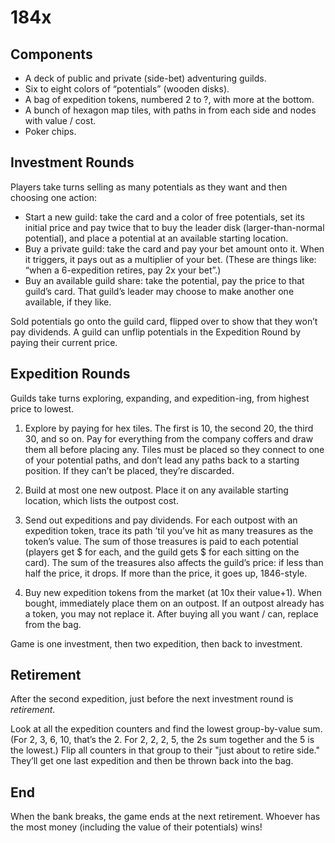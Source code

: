 # 184x

## Components
- A deck of public and private (side-bet) adventuring guilds.
- Six to eight colors of “potentials” (wooden disks).
- A bag of expedition tokens, numbered 2 to ?, with more at the bottom.
- A bunch of hexagon map tiles, with paths in from each side and nodes with value / cost.
- Poker chips.

## Investment Rounds
Players take turns selling as many potentials as they want and then choosing one action:

- Start a new guild: take the card and a color of free potentials, set its
	initial price and pay twice that to buy the leader disk (larger-than-normal
	potential), and place a potential at an available starting location.
- Buy a private guild: take the card and pay your bet amount onto it. When it
	triggers, it pays out as a multiplier of your bet. (These are things like:
	“when a 6-expedition retires, pay 2x your bet”.)
- Buy an available guild share: take the potential, pay the price to that
	guild’s card. That guild’s leader may choose to make another one available,
	if they like.

Sold potentials go onto the guild card, flipped over to show that they won’t
pay dividends. A guild can unflip potentials in the Expedition Round by paying
their current price.

## Expedition Rounds
Guilds take turns exploring, expanding, and expedition-ing, from highest price to lowest.

1. Explore by paying for hex tiles. The first is 10, the second 20, the third
	 30, and so on. Pay for everything from the company coffers and draw them all
	 before placing any. Tiles must be placed so they connect to one of your
	 potential paths, and don’t lead any paths back to a starting position. If
	 they can’t be placed, they’re discarded.

2. Build at most one new outpost. Place it on any available starting location,
	 which lists the outpost cost.

3. Send out expeditions and pay dividends. For each outpost with an expedition
	 token, trace its path ’til you’ve hit as many treasures as the token’s
	 value. The sum of those treasures is paid to each potential (players get $
	 for each, and the guild gets $ for each sitting on the card). The sum of the
	 treasures also affects the guild’s price: if less than half the price, it
	 drops. If more than the price, it goes up, 1846-style.

4. Buy new expedition tokens from the market (at 10x their value+1). When
	 bought, immediately place them on an outpost. If an outpost already has a
	 token, you may not replace it. After buying all you want / can, replace from
	 the bag.

Game is one investment, then two expedition, then back to investment.

## Retirement
After the second expedition, just before the next investment round is *retirement.*

Look at all the expedition counters and find the lowest group-by-value sum.
(For 2, 3, 6, 10, that’s the 2. For 2, 2, 2, 5, the 2s sum together and the 5
is the lowest.) Flip all counters in that group to their "just about to retire
side." They’ll get one last expedition and then be thrown back into the bag.

## End
When the bank breaks, the game ends at the next retirement. Whoever has the
most money (including the value of their potentials) wins!
